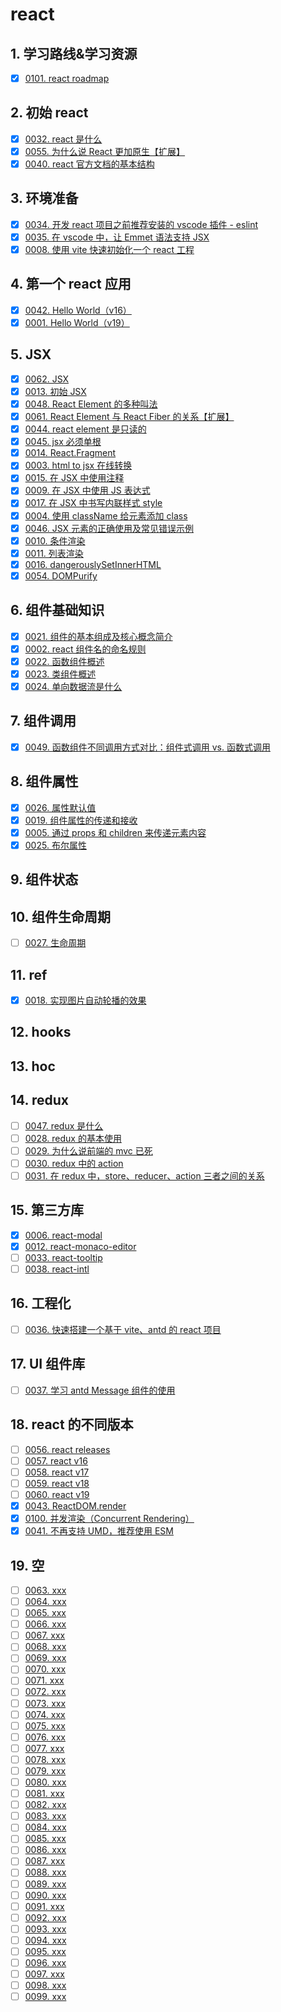 # react


## 1. 学习路线&学习资源

- [x] [0101. react roadmap](https://tnotesjs.github.io/TNotes.react/notes/0101.%20react%20roadmap/README)

## 2. 初始 react

- [x] [0032. react 是什么](https://tnotesjs.github.io/TNotes.react/notes/0032.%20react%20%E6%98%AF%E4%BB%80%E4%B9%88/README)
- [x] [0055. 为什么说 React 更加原生【扩展】](https://tnotesjs.github.io/TNotes.react/notes/0055.%20%E4%B8%BA%E4%BB%80%E4%B9%88%E8%AF%B4%20React%20%E6%9B%B4%E5%8A%A0%E5%8E%9F%E7%94%9F%E3%80%90%E6%89%A9%E5%B1%95%E3%80%91/README)
- [x] [0040. react 官方文档的基本结构](https://tnotesjs.github.io/TNotes.react/notes/0040.%20react%20%E5%AE%98%E6%96%B9%E6%96%87%E6%A1%A3%E7%9A%84%E5%9F%BA%E6%9C%AC%E7%BB%93%E6%9E%84/README)

## 3. 环境准备

- [x] [0034. 开发 react 项目之前推荐安装的 vscode 插件 - eslint](https://tnotesjs.github.io/TNotes.react/notes/0034.%20%E5%BC%80%E5%8F%91%20react%20%E9%A1%B9%E7%9B%AE%E4%B9%8B%E5%89%8D%E6%8E%A8%E8%8D%90%E5%AE%89%E8%A3%85%E7%9A%84%20vscode%20%E6%8F%92%E4%BB%B6%20-%20eslint/README)
- [x] [0035. 在 vscode 中，让 Emmet 语法支持 JSX](https://tnotesjs.github.io/TNotes.react/notes/0035.%20%E5%9C%A8%20vscode%20%E4%B8%AD%EF%BC%8C%E8%AE%A9%20Emmet%20%E8%AF%AD%E6%B3%95%E6%94%AF%E6%8C%81%20JSX/README)
- [x] [0008. 使用 vite 快速初始化一个 react 工程](https://tnotesjs.github.io/TNotes.react/notes/0008.%20%E4%BD%BF%E7%94%A8%20vite%20%E5%BF%AB%E9%80%9F%E5%88%9D%E5%A7%8B%E5%8C%96%E4%B8%80%E4%B8%AA%20react%20%E5%B7%A5%E7%A8%8B/README)

## 4. 第一个 react 应用

- [x] [0042. Hello World（v16）](https://tnotesjs.github.io/TNotes.react/notes/0042.%20Hello%20World%EF%BC%88v16%EF%BC%89/README)
- [x] [0001. Hello World（v19）](https://tnotesjs.github.io/TNotes.react/notes/0001.%20Hello%20World%EF%BC%88v19%EF%BC%89/README)

## 5. JSX

- [x] [0062. JSX](https://tnotesjs.github.io/TNotes.react/notes/0062.%20JSX/README)
- [x] [0013. 初始 JSX](https://tnotesjs.github.io/TNotes.react/notes/0013.%20%E5%88%9D%E5%A7%8B%20JSX/README)
- [x] [0048. React Element 的多种叫法](https://tnotesjs.github.io/TNotes.react/notes/0048.%20React%20Element%20%E7%9A%84%E5%A4%9A%E7%A7%8D%E5%8F%AB%E6%B3%95/README)
- [x] [0061. React Element 与 React Fiber 的关系【扩展】](https://tnotesjs.github.io/TNotes.react/notes/0061.%20React%20Element%20%E4%B8%8E%20React%20Fiber%20%E7%9A%84%E5%85%B3%E7%B3%BB%E3%80%90%E6%89%A9%E5%B1%95%E3%80%91/README)
- [x] [0044. react element 是只读的](https://tnotesjs.github.io/TNotes.react/notes/0044.%20react%20element%20%E6%98%AF%E5%8F%AA%E8%AF%BB%E7%9A%84/README)
- [x] [0045. jsx 必须单根](https://tnotesjs.github.io/TNotes.react/notes/0045.%20jsx%20%E5%BF%85%E9%A1%BB%E5%8D%95%E6%A0%B9/README)
- [x] [0014. React.Fragment](https://tnotesjs.github.io/TNotes.react/notes/0014.%20React.Fragment/README)
- [x] [0003. html to jsx 在线转换](https://tnotesjs.github.io/TNotes.react/notes/0003.%20html%20to%20jsx%20%E5%9C%A8%E7%BA%BF%E8%BD%AC%E6%8D%A2/README)
- [x] [0015. 在 JSX 中使用注释](https://tnotesjs.github.io/TNotes.react/notes/0015.%20%E5%9C%A8%20JSX%20%E4%B8%AD%E4%BD%BF%E7%94%A8%E6%B3%A8%E9%87%8A/README)
- [x] [0009. 在 JSX 中使用 JS 表达式](https://tnotesjs.github.io/TNotes.react/notes/0009.%20%E5%9C%A8%20JSX%20%E4%B8%AD%E4%BD%BF%E7%94%A8%20JS%20%E8%A1%A8%E8%BE%BE%E5%BC%8F/README)
- [x] [0017. 在 JSX 中书写内联样式 style](https://tnotesjs.github.io/TNotes.react/notes/0017.%20%E5%9C%A8%20JSX%20%E4%B8%AD%E4%B9%A6%E5%86%99%E5%86%85%E8%81%94%E6%A0%B7%E5%BC%8F%20style/README)
- [x] [0004. 使用 className 给元素添加 class](https://tnotesjs.github.io/TNotes.react/notes/0004.%20%E4%BD%BF%E7%94%A8%20className%20%E7%BB%99%E5%85%83%E7%B4%A0%E6%B7%BB%E5%8A%A0%20class/README)
- [x] [0046. JSX 元素的正确使用及常见错误示例](https://tnotesjs.github.io/TNotes.react/notes/0046.%20JSX%20%E5%85%83%E7%B4%A0%E7%9A%84%E6%AD%A3%E7%A1%AE%E4%BD%BF%E7%94%A8%E5%8F%8A%E5%B8%B8%E8%A7%81%E9%94%99%E8%AF%AF%E7%A4%BA%E4%BE%8B/README)
- [x] [0010. 条件渲染](https://tnotesjs.github.io/TNotes.react/notes/0010.%20%E6%9D%A1%E4%BB%B6%E6%B8%B2%E6%9F%93/README)
- [x] [0011. 列表渲染](https://tnotesjs.github.io/TNotes.react/notes/0011.%20%E5%88%97%E8%A1%A8%E6%B8%B2%E6%9F%93/README)
- [x] [0016. dangerouslySetInnerHTML](https://tnotesjs.github.io/TNotes.react/notes/0016.%20dangerouslySetInnerHTML/README)
- [x] [0054. DOMPurify](https://tnotesjs.github.io/TNotes.react/notes/0054.%20DOMPurify/README)

## 6. 组件基础知识

- [x] [0021. 组件的基本组成及核心概念简介](https://tnotesjs.github.io/TNotes.react/notes/0021.%20%E7%BB%84%E4%BB%B6%E7%9A%84%E5%9F%BA%E6%9C%AC%E7%BB%84%E6%88%90%E5%8F%8A%E6%A0%B8%E5%BF%83%E6%A6%82%E5%BF%B5%E7%AE%80%E4%BB%8B/README)
- [x] [0002. react 组件名的命名规则](https://tnotesjs.github.io/TNotes.react/notes/0002.%20react%20%E7%BB%84%E4%BB%B6%E5%90%8D%E7%9A%84%E5%91%BD%E5%90%8D%E8%A7%84%E5%88%99/README)
- [x] [0022. 函数组件概述](https://tnotesjs.github.io/TNotes.react/notes/0022.%20%E5%87%BD%E6%95%B0%E7%BB%84%E4%BB%B6%E6%A6%82%E8%BF%B0/README)
- [x] [0023. 类组件概述](https://tnotesjs.github.io/TNotes.react/notes/0023.%20%E7%B1%BB%E7%BB%84%E4%BB%B6%E6%A6%82%E8%BF%B0/README)
- [x] [0024. 单向数据流是什么](https://tnotesjs.github.io/TNotes.react/notes/0024.%20%E5%8D%95%E5%90%91%E6%95%B0%E6%8D%AE%E6%B5%81%E6%98%AF%E4%BB%80%E4%B9%88/README)

## 7. 组件调用

- [x] [0049. 函数组件不同调用方式对比：组件式调用 vs. 函数式调用](https://tnotesjs.github.io/TNotes.react/notes/0049.%20%E5%87%BD%E6%95%B0%E7%BB%84%E4%BB%B6%E4%B8%8D%E5%90%8C%E8%B0%83%E7%94%A8%E6%96%B9%E5%BC%8F%E5%AF%B9%E6%AF%94%EF%BC%9A%E7%BB%84%E4%BB%B6%E5%BC%8F%E8%B0%83%E7%94%A8%20vs.%20%E5%87%BD%E6%95%B0%E5%BC%8F%E8%B0%83%E7%94%A8/README)

## 8. 组件属性

- [x] [0026. 属性默认值](https://tnotesjs.github.io/TNotes.react/notes/0026.%20%E5%B1%9E%E6%80%A7%E9%BB%98%E8%AE%A4%E5%80%BC/README)
- [x] [0019. 组件属性的传递和接收](https://tnotesjs.github.io/TNotes.react/notes/0019.%20%E7%BB%84%E4%BB%B6%E5%B1%9E%E6%80%A7%E7%9A%84%E4%BC%A0%E9%80%92%E5%92%8C%E6%8E%A5%E6%94%B6/README)
- [x] [0005. 通过 props 和 children 来传递元素内容](https://tnotesjs.github.io/TNotes.react/notes/0005.%20%E9%80%9A%E8%BF%87%20props%20%E5%92%8C%20children%20%E6%9D%A5%E4%BC%A0%E9%80%92%E5%85%83%E7%B4%A0%E5%86%85%E5%AE%B9/README)
- [x] [0025. 布尔属性](https://tnotesjs.github.io/TNotes.react/notes/0025.%20%E5%B8%83%E5%B0%94%E5%B1%9E%E6%80%A7/README)

## 9. 组件状态

## 10. 组件生命周期

- [ ] [0027. 生命周期](https://tnotesjs.github.io/TNotes.react/notes/0027.%20%E7%94%9F%E5%91%BD%E5%91%A8%E6%9C%9F/README)

## 11. ref

- [x] [0018. 实现图片自动轮播的效果](https://tnotesjs.github.io/TNotes.react/notes/0018.%20%E5%AE%9E%E7%8E%B0%E5%9B%BE%E7%89%87%E8%87%AA%E5%8A%A8%E8%BD%AE%E6%92%AD%E7%9A%84%E6%95%88%E6%9E%9C/README)

## 12. hooks

## 13. hoc

## 14. redux

- [ ] [0047. redux 是什么](https://tnotesjs.github.io/TNotes.react/notes/0047.%20redux%20%E6%98%AF%E4%BB%80%E4%B9%88/README)
- [ ] [0028. redux 的基本使用](https://tnotesjs.github.io/TNotes.react/notes/0028.%20redux%20%E7%9A%84%E5%9F%BA%E6%9C%AC%E4%BD%BF%E7%94%A8/README)
- [ ] [0029. 为什么说前端的 mvc 已死](https://tnotesjs.github.io/TNotes.react/notes/0029.%20%E4%B8%BA%E4%BB%80%E4%B9%88%E8%AF%B4%E5%89%8D%E7%AB%AF%E7%9A%84%20mvc%20%E5%B7%B2%E6%AD%BB/README)
- [ ] [0030. redux 中的 action](https://tnotesjs.github.io/TNotes.react/notes/0030.%20redux%20%E4%B8%AD%E7%9A%84%20action/README)
- [ ] [0031. 在 redux 中，store、reducer、action 三者之间的关系](https://tnotesjs.github.io/TNotes.react/notes/0031.%20%E5%9C%A8%20redux%20%E4%B8%AD%EF%BC%8Cstore%E3%80%81reducer%E3%80%81action%20%E4%B8%89%E8%80%85%E4%B9%8B%E9%97%B4%E7%9A%84%E5%85%B3%E7%B3%BB/README)

## 15. 第三方库

- [x] [0006. react-modal](https://tnotesjs.github.io/TNotes.react/notes/0006.%20react-modal/README)
- [x] [0012. react-monaco-editor](https://tnotesjs.github.io/TNotes.react/notes/0012.%20react-monaco-editor/README)
- [ ] [0033. react-tooltip](https://tnotesjs.github.io/TNotes.react/notes/0033.%20react-tooltip/README)
- [ ] [0038. react-intl](https://tnotesjs.github.io/TNotes.react/notes/0038.%20react-intl/README)

## 16. 工程化

- [ ] [0036. 快速搭建一个基于 vite、antd 的 react 项目](https://tnotesjs.github.io/TNotes.react/notes/0036.%20%E5%BF%AB%E9%80%9F%E6%90%AD%E5%BB%BA%E4%B8%80%E4%B8%AA%E5%9F%BA%E4%BA%8E%20vite%E3%80%81antd%20%E7%9A%84%20react%20%E9%A1%B9%E7%9B%AE/README)

## 17. UI 组件库

- [ ] [0037. 学习 antd Message 组件的使用](https://tnotesjs.github.io/TNotes.react/notes/0037.%20%E5%AD%A6%E4%B9%A0%20antd%20Message%20%E7%BB%84%E4%BB%B6%E7%9A%84%E4%BD%BF%E7%94%A8/README)

## 18. react 的不同版本

- [ ] [0056. react releases](https://tnotesjs.github.io/TNotes.react/notes/0056.%20react%20releases/README)
- [ ] [0057. react v16](https://tnotesjs.github.io/TNotes.react/notes/0057.%20react%20v16/README)
- [ ] [0058. react v17](https://tnotesjs.github.io/TNotes.react/notes/0058.%20react%20v17/README)
- [ ] [0059. react v18](https://tnotesjs.github.io/TNotes.react/notes/0059.%20react%20v18/README)
- [ ] [0060. react v19](https://tnotesjs.github.io/TNotes.react/notes/0060.%20react%20v19/README)
- [x] [0043. ReactDOM.render](https://tnotesjs.github.io/TNotes.react/notes/0043.%20ReactDOM.render/README)
- [x] [0100. 并发渲染（Concurrent Rendering）](https://tnotesjs.github.io/TNotes.react/notes/0100.%20%E5%B9%B6%E5%8F%91%E6%B8%B2%E6%9F%93%EF%BC%88Concurrent%20Rendering%EF%BC%89/README)
- [x] [0041. 不再支持 UMD，推荐使用 ESM](https://tnotesjs.github.io/TNotes.react/notes/0041.%20%E4%B8%8D%E5%86%8D%E6%94%AF%E6%8C%81%20UMD%EF%BC%8C%E6%8E%A8%E8%8D%90%E4%BD%BF%E7%94%A8%20ESM/README)

## 19. 空

- [ ] [0063. xxx](https://tnotesjs.github.io/TNotes.react/notes/0063.%20xxx/README)
- [ ] [0064. xxx](https://tnotesjs.github.io/TNotes.react/notes/0064.%20xxx/README)
- [ ] [0065. xxx](https://tnotesjs.github.io/TNotes.react/notes/0065.%20xxx/README)
- [ ] [0066. xxx](https://tnotesjs.github.io/TNotes.react/notes/0066.%20xxx/README)
- [ ] [0067. xxx](https://tnotesjs.github.io/TNotes.react/notes/0067.%20xxx/README)
- [ ] [0068. xxx](https://tnotesjs.github.io/TNotes.react/notes/0068.%20xxx/README)
- [ ] [0069. xxx](https://tnotesjs.github.io/TNotes.react/notes/0069.%20xxx/README)
- [ ] [0070. xxx](https://tnotesjs.github.io/TNotes.react/notes/0070.%20xxx/README)
- [ ] [0071. xxx](https://tnotesjs.github.io/TNotes.react/notes/0071.%20xxx/README)
- [ ] [0072. xxx](https://tnotesjs.github.io/TNotes.react/notes/0072.%20xxx/README)
- [ ] [0073. xxx](https://tnotesjs.github.io/TNotes.react/notes/0073.%20xxx/README)
- [ ] [0074. xxx](https://tnotesjs.github.io/TNotes.react/notes/0074.%20xxx/README)
- [ ] [0075. xxx](https://tnotesjs.github.io/TNotes.react/notes/0075.%20xxx/README)
- [ ] [0076. xxx](https://tnotesjs.github.io/TNotes.react/notes/0076.%20xxx/README)
- [ ] [0077. xxx](https://tnotesjs.github.io/TNotes.react/notes/0077.%20xxx/README)
- [ ] [0078. xxx](https://tnotesjs.github.io/TNotes.react/notes/0078.%20xxx/README)
- [ ] [0079. xxx](https://tnotesjs.github.io/TNotes.react/notes/0079.%20xxx/README)
- [ ] [0080. xxx](https://tnotesjs.github.io/TNotes.react/notes/0080.%20xxx/README)
- [ ] [0081. xxx](https://tnotesjs.github.io/TNotes.react/notes/0081.%20xxx/README)
- [ ] [0082. xxx](https://tnotesjs.github.io/TNotes.react/notes/0082.%20xxx/README)
- [ ] [0083. xxx](https://tnotesjs.github.io/TNotes.react/notes/0083.%20xxx/README)
- [ ] [0084. xxx](https://tnotesjs.github.io/TNotes.react/notes/0084.%20xxx/README)
- [ ] [0085. xxx](https://tnotesjs.github.io/TNotes.react/notes/0085.%20xxx/README)
- [ ] [0086. xxx](https://tnotesjs.github.io/TNotes.react/notes/0086.%20xxx/README)
- [ ] [0087. xxx](https://tnotesjs.github.io/TNotes.react/notes/0087.%20xxx/README)
- [ ] [0088. xxx](https://tnotesjs.github.io/TNotes.react/notes/0088.%20xxx/README)
- [ ] [0089. xxx](https://tnotesjs.github.io/TNotes.react/notes/0089.%20xxx/README)
- [ ] [0090. xxx](https://tnotesjs.github.io/TNotes.react/notes/0090.%20xxx/README)
- [ ] [0091. xxx](https://tnotesjs.github.io/TNotes.react/notes/0091.%20xxx/README)
- [ ] [0092. xxx](https://tnotesjs.github.io/TNotes.react/notes/0092.%20xxx/README)
- [ ] [0093. xxx](https://tnotesjs.github.io/TNotes.react/notes/0093.%20xxx/README)
- [ ] [0094. xxx](https://tnotesjs.github.io/TNotes.react/notes/0094.%20xxx/README)
- [ ] [0095. xxx](https://tnotesjs.github.io/TNotes.react/notes/0095.%20xxx/README)
- [ ] [0096. xxx](https://tnotesjs.github.io/TNotes.react/notes/0096.%20xxx/README)
- [ ] [0097. xxx](https://tnotesjs.github.io/TNotes.react/notes/0097.%20xxx/README)
- [ ] [0098. xxx](https://tnotesjs.github.io/TNotes.react/notes/0098.%20xxx/README)
- [ ] [0099. xxx](https://tnotesjs.github.io/TNotes.react/notes/0099.%20xxx/README)
